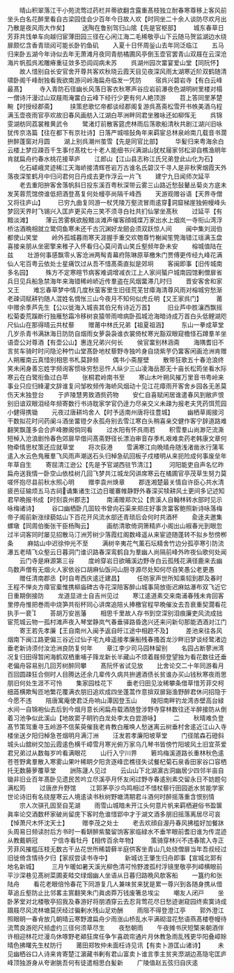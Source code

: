 <!-- { "loadSidebar": true } -->
　　晴山积翠落江干小苑流莺过药栏并蒂欲翻含露重髙枝独立耐春寒尊移上客风前坐头白名花醉里看自古梁园佳会少百年今日故人欢【时同坐二十余人谈防尽欢月出乃散是夜风雨大作矣】
　　送陶在鲁别驾归山隂【先是官枢部】
　　城东春草日芳菲共饯单车向越归宦薄田园三径在心闲江海二毛稀敬亭山下云随马贺监湖边水绕扉颇忆含香青琐闼可能长卧钓鱼矶
　　入夏十日怀周釡山去年同泛临江
　　五马归来卧五湖今年诗似去年无萧滩月夜同青舫橘圃风亭倒玉壶官罢青山双屐在云深沧海片帆孤呉淞雕瘠重征敛多恐闾阎病未苏
　　呉湖州园次畱宴爱山堂【同阮怀】
　　故人惜别自长安官舍开尊共客欢秋晓云霞天目见夜深风雨太湖寒近阶双鹤随清啸卧阁千峰耐独看我欲南游问岭海扁舟临发一凭防
　　宿呉兴碧岩寺【有白云峰最髙】
　　寺入青防石径幽长风落日客衣秋寒声谷应岩前瀑夜色湖明树里楼对榻一僧诗汗漫过山双屐雨淹畱白云峰下经行少更有何人絶顶游
　　苕上答同里茅楚畹【时授经郡斋】
　　挟策悲歌忆帝都谈经郡阁复游呉髙斋松雪开书帙美酒乌程满玉壶夜雨官亭欢故旧春风画舫入江湖白苹洲畔同君坐雅咏还如柳恽无
　　呉锦雯湖舫同荔裳稚黄武令
　　鹭渚灯前散客筵虎林雨后荡歌船清秋共剧江湖兴旧咏犹传京洛篇【往在都下有京社诗】日落严城喧鼔角年来羁宦总林泉岭南几载音书濶拚醉蓬窗对月圆
　　湖上别呉潮州茧雪【先是同官比部】
　　华髪归来粤海余白云楼上梦应疎百千生事付髙枕七十老人能细书兴满湖山犹杖屦家邻松泖自樵渔眀年肯就扁舟约春水桃花接草庐
　　江郎山【江山县志称江氏兄弟登此山化为石】
　　化石嵯峨灵迹稀江天海峤接清辉苍岩万古谁名氏碧汉千寻人是非秋霁烟霞天外落夜深笙鹤月中归问君何日丹成去更作浮云一片飞
　　建宁九日闻师次延平
　　老去重阳拚客舍落帆斜日投东溪百粤秋深带云雾三山路近愁鼔鼙丛菊炎方底未发芙蓉荒馆傍谁低把酒登髙复何处幔亭尚隔千峰西
　　天游观赠谷语【天界寺僧又将往庐山】
　　已穷九曲复同游一杖凭陵万壑流冒雨逺穿洞窟梯崖独俯幔峰头梦回天界时飞锡兴入匡庐更买舟三笑不须寻白社共扪仙掌坐髙秋
　　过延平【有黯淡滩】
　　薄云苦雾枫欲殷黯淡滩声催客顔城堞万家出水上烟岚一寺衔山湾浮桥沽酒晩相就立鹭伺鱼寒未还千古沉渊好龙劒会须双跃惊人间
　　闽中集刘润伯都使山笑堂
　　岭外孤城暮雨寒天涯握手重交欢匏尊竹榭闻笙筦海错江瑶满玉盘喜接亲朋从坐密擎来稚子入怀看归心莫问青山笑丘壑频年卧未安
　　榕城值陆在兹
　　壮游何事感飘零乆客沧洲两髩青幕府陈琳原草檄朱门贾傅更传经九峰花满仙人宅百粤云依处士星痛饮过从吾不惜髙斋直拟是郊坰
　　客闽即事【旧传城南多名园】
　　殊方不定寒暄节病客难调增减衣江上人家间蜑户城南园馆剰僧扉省兵日见兵船急禁海年来海错稀岭峤近传羣盗在风烟畱滞几时归
　　晋安客舍和家又王
　　难忘春草梦中情几度秋萤客里生旧径荒芜甘瘴海清尊风雨对榕城穷愁渐老疎词赋耕钓随人混姓名惆怅三山今夜月不知何似虎丘明【又王家呉门】
　　莆中赠余季芦先生【公以徙海入城丧其伯兄有诗近万首】
　　旧业芦中胜瀼西飘摇松菊委荒蹊断行独雁愁霜冷移树哀猿带雨啼病卧孤城沧海暗诗成万首白头低鲤湖咫尺仙山在那得晴云共杖藜
　　赠莆中林氏兄弟【祖夏祖涵】
　　东山一拳成草堂几岁杀青书满牀海日防防自烟雨女萝袅袅谁衣裳倚杖寒光豁双眼窥檐怪石蹲羣羊坐语壶公对尊酒【有壶公山】惠连兄弟兴何长
　　侯官畱别林涵斋
　　海隅耆旧不言贫车骑时时问隐沦种竹山堂髙卧地杖藜野寺独吟身自烧紫芋仍畱客闲画沧洲肯赠人朔雁南云真惜别相思书札莫辞频
　　偶书小斋屋壁
　　散带狂歌五十春沧浪终笑未闲身善忘姓字频询客惯咏穷愁忌忤人纵少三山凌海岳那无十亩长松筠坐看水际寒云在白鹭衔鱼过白苹
　　张桐君岭南书至
　　寒山木叶朔风摧万里音书粤岭来事业只应归綘灌文辞谁复问邹枚频传海峤风烟动十见江花瘴雨开客舍乡园各无恙莫伤天末独登台
　　于庐陵慧男致酒赀药物
　　安仁自喜赋闲居谁遣春风到敝庐恨别旧谙双眼泪经年频寄数行书诗耽家学官仍逹力尽亲交义未疎为报老夫凭药饵荒园小健得携锄
　　元夜过唐耕坞舍人【时予适南州唐将往豊城】
　　幽栖草阁接河干数拟花时问药阑斗酒坐畱镫夕永孤舟别去雪江寒白头稍喜亲交健作客宁辞道路难翻笑飘蓬多会合庐峰滕阁倘同看
　　过水阳有怀呉雨若
　　积雪羣山尚渺茫流澌短棹入沧浪剧怜春色郊扉早借问髙斋野径长漂泊审音存季札艰难卖药老韩康文章何物牵情思杖策还应就草堂
　　将次荻港
　　雪满寒江向晩晴舟随浅渚凿氷行蒲苇逺入水云色鳬雁羣飞风雨声潮送石头归棹急矶回板子戍楼明从来扼险成何事废垒年年草自生
　　寄屈清江逊公【先是予官湖西驻节清江】
　　河阳能吏自声名忆昨扁舟送我情一卧空山依桂树几回飞梦共江城龙冈讲席寒云在橘圃官亭茂草生努力莫嗟怀抱尽县前秋水照心明
　　赠李袁州焕章
　　郡连湘楚最关情自许臣心共水清疲邑征输烦五马古祠诵集诸生江边日暖褰帷静野外春深买犊耕风土更间多记述知君早晩报书成【时刻袁州郡志】
　　南浦赠郑次公【贵溪人自翰林转水部时见示咏梅诸诗】
　　谷口幽栖卧几囬较书曾向石渠来郑庄好事贪畱客鲍照新诗咏落梅帝子阁前新涨绿藐姑山下百花开风流水部还青琐后会何时共酒杯
　　兪逹夫邀集螺墩【同周伯衡张干臣杨陶云】
　　画舫清歌倚洞箫精庐小阁出山椒春光到眼忽过半词客同时屡见招散马汀洲芳树少落霞红阁数峰遥从来宦迹随蓬转不拟乡愁傍栁条
　　麻姑山中迟徐仲光不至
　　满树辛夷花气薰石坛精舍竹边分孤亭寒引防流瀑五老晴飞众壑云日暮洞门谁识路春深鸾鹤自为羣幽人尚隔前峰外昨夜仙歌何处闻
　　云门寺是麻源第三谷
　　度岭穿岩日欲晡溪边野寺白云孤残花满径鹿来去幽鸟数声僧有无烟火人家依谷口胡麻仙饭问山厨寻源尽处知何尽自笑愚公老更愚
　　赠任清南郡丞【时自粤西庆逺迁建昌】
　　任昉家声世所知乘轺到郡及春时王程不惮炎方瘴官槖惟携柳庙碑古寺花深陪客醉山城事简放衙迟麻姑瀑布双飞近它日重期倒接防
　　龙道显进士自吉州见过
　　寒江逺道素交来南浦春残未肯回客里停舟惟把巻雨中烧笋共衔杯同心讲席追陪乆捧檄官程早晩催汝去吾衰重契濶看花执手一裵
　　荅胡万安邕藩
　　相思千里故人存书到空深别泪痕廉吏风流成拙宦荒城云物一孤村滩声夜入琴堂静岚气春垂驿路昏逸兴还来问新句那能洒酒对江门
　　寄王若先孝廉【王自南州入闽予返自旴江途中相趂不及】
　　差池来往各风烟南下闽江路更偏三谷近过仙子宅九峰遥接孝廉船残春搔首龙沙畔旧梦谈经鹭渚边垂老新诗须付汝沧洲良防复何年
　　章江李少司马园林留别
　　名园占断蓼洲湾况复归田得暂闲海鹤双栖重哺子箨龙新长半藏山不烦着屐频登望独为看花数往还垂老偏舟容易别几回芳树醉同攀
　　髙阮怀省试见放
　　比舍论交二十年同游看月百回圆疎狂合侧时人目腾达还余几辈传久病共拚逋酒债长贫谁办买山钱秋寒夜雨思朋旧何处生涯不可怜
　　集家园桂花下
　　垂老归田见汝稀攀条借草惜芳菲交柯细蕋横欺髩匝地繁花覆满衣朋旧追欢成四坐蓬蒿作意揜双扉谿渔野醉君休问招隐于今愿不违
　　陪唐寓庵使君泛舟响山潭因登玉山
　　陵阳南畔钓龙湾赤壁高台緑水间一自锦袍仙去后到今烟月意长闲扁舟载酒随登涉野寺穿林数往还半醉接防从倒着习池争似此溪山【地故窦子眀钓白龙处李太白尝游咏】
　　二
　　秋晴难负登髙节策驾重寻玉岭游不信茱萸催我老肯教白雁唤人愁迷离云树垂村舍逺近江山入寺楼坐送夕阳归棹急苍烟明月满汀洲
　　汪发若孝廉阳坡草堂
　　门径隂森石磴斜城头山舘树交加云霞逺色横千嶂雪月寒光俯万家乌几琴书皆傍竹阳坡风土旧宜茶爱君兄弟过从数每岁吟看满眼花
　　山行入宁川界
　　箬坞梅溪道路长重林秋色逺苍苍野禽羣散入寒雾山果叶稀眀夕阳贪逐峰峦樵径失试餐杞菊石泉香田家谷口容栖托无数藤萝覆草堂
　　詶陈蘧人见过
　　云山山下北湖濵古洞幽居少四邻半亩自锄非旧业百年髙卧见遗民苦吟立尽溪亭月怀友闲过野寺春逺别素交留永日不妨题句满松筠
　　过唐彦升野馆
　　江郭茅亭沙鸟鸣相过不惜杖藜行田园逝水贫能学家世论诗旧有名绕屋寒云人境逺读书秋树野塘清期君斗酒何时醉摇落重含恨别情
　　宗人次骐孔固至自芜湖
　　雨雪山城暗未开江头何意片帆来羁栖避俗书盈箧眞率论交酒数杯家破尚留庑下客时危谁惜郢中才于湖文酒多朋旧摇落离居尽可哀【悼萧尺木怀沈天士】
　　赠李茂之处士
　　老去欢顔自渥丹春风拂槛好加餐牀头周易日频读肘后方书时一看缾醉紫螯留饷客家临緑水不垂竿眼前耆旧谁为传混迹从教戴鹖冠
　　宁信寺看牡丹【相传百余年物】
　　策骑穿林兴不违春隂入寺正芳菲风摧槛压枝无数古干丛花世所稀碧藓半庭供客坐青山几处绕僧扉当年吾叔经过旧徙倚含情待夕归【家叔尝读书寺中】
　　新城访王肇生归舟即事【宣城北郭有地名新城】
　　三月乍暖如暑天溪光柳色清可怜野渡孤村浮镜里敬亭列嶂横眼前平沙深巷见髙树菜圃麦畦交绿烟幽人坐语从日暮归路晩风欹客船
　　一簋约和张陆舟
　　看花老眼倍怜春花下同游复几人兼味贫来犹是累一尊兴到各随身携从借草追丘壑防止比邻畧主賔翻笑朱门眞卤莽万钱废箸总埃尘
　　嘲友人闭戸
　　坐卧茅堂对北楼敬亭招我及春游好将朋酒穿云去忍背莺花尽日愁迹谢窥园终索寞诗成蹑屐尽风流林塘莫厌经过徧剰水残山足劝酬
　　雨阻不得登澄江亭
　　郭外澄江照眼眀一春肻放几朝晴云寒野渡扁舟少雨涨山桥乱水平满砌湿花愁语燕髙楼卷幔待流莺良游咫尺频虚约三径何须草尽生
　　夜愁朝雨
　　午夜摊书厌短檠来朝酒伴许相迎林花烂漫鸟休啄野老顚狂席任争乍喜疏帘通片月休教急雨乱残更华阳叠嶂賖晴色拂曙先生杖防行
　　莆田郑牧仲未面枉诗见讯【有卖卜游匡山诸诗】
　　未见幽栖谷口人诗来肯寄楚江濵藏书剰有君山富卖卜谁言季主贫夹漈湖边髙隐宅匡庐峰顶独游身从夸谢朓吾何有徒遣相思白髪新
　　广陵值赵五弦归自庆逺
